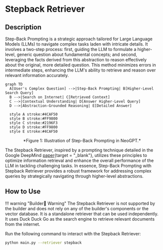 # __Stepback Retriever__

## Description

Step-Back Prompting is a strategic approach tailored for Large Language Models (LLMs) to navigate complex tasks laden with intricate details. It involves a two-step process: first, guiding the LLM to formulate a higher-level, generic question about fundamental concepts; and second, leveraging the facts derived from this abstraction to reason effectively about the original, more detailed question. This method minimizes errors in intermediate steps, enhancing the LLM's ability to retrieve and reason over relevant information accurately.


```mermaid 
graph TD
  A[User's Complex Question] -->|Step-Back Prompting| B[Higher-Level Search Query]
  B -->|Search on Internet| C[Retrieved Context]
  C -->|Contextual Understanding| D[Answer Higher-Level Query]
  D -->|Abstraction-Grounded Reasoning| E[Detailed Answer]

  style A stroke:#4CAF50
  style B stroke:#FF9800
  style C stroke:#2196F3
  style D stroke:#FF9800
  style E stroke:#4CAF50
```
<center>*Figure 1: Illustration of Step-Back Prompting in NeoGPT.*</center>

The Stepback Retriever, inspired by a prompting technique detailed in the Google DeepMind [paper](https://arxiv.org/pdf/2310.06117.pdf){target = "_blank"}, utilizes these principles to optimize information retrieval and enhance the overall performance of the LLM in tackling challenging tasks. In essence, Step-Back Prompting with Stepback Retriever provides a robust framework for addressing complex queries by strategically navigating through higher-level abstractions.


## How to Use

!!! warning "Builder👷 Warning"
    The Stepback Retriever is not supported by the builder and does not rely on any of the builder's components or the vector database. It is a standalone retriever that can be used independently. It uses Duck Duck Go as the search engine to retrieve relevant documents from the internet.

Run the following command to interact with the Stepback Retriever:

```bash title="Terminal"
python main.py --retriever stepback
```